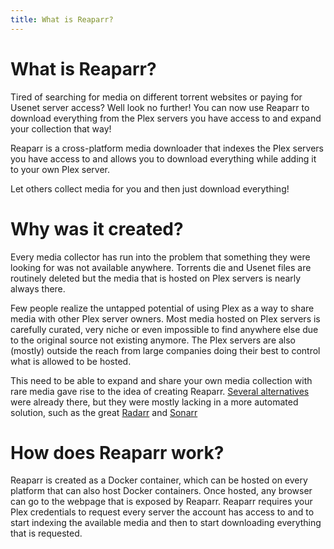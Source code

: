 ```yaml
---
title: What is Reaparr?
---
```


# What is Reaparr?

Tired of searching for media on different torrent websites or paying for Usenet server access? Well look no further! You can now use Reaparr to download everything from the Plex servers you have access to and expand your collection that way!

Reaparr is a cross-platform media downloader that indexes the Plex servers you have access to and allows you to download everything while adding it to your own Plex server.

Let others collect media for you and then just download everything!

# Why was it created?

Every media collector has run into the problem that something they were looking for was not available anywhere. Torrents die and Usenet files are routinely deleted but the media that is hosted on Plex servers is nearly always there.

Few people realize the untapped potential of using Plex as a way to share media with other Plex server owners. Most media hosted on Plex servers is carefully curated, very niche or even impossible to find anywhere else due to the original source not existing anymore. The Plex servers are also (mostly) outside the reach from large companies doing their best to control what is allowed to be hosted.

This need to be able to expand and share your own media collection with rare media gave rise to the idea of creating Reaparr. [Several alternatives](similar-projects) were already there, but they were mostly lacking in a more automated solution, such as the great [Radarr](https://radarr.video/) and [Sonarr](https://sonarr.tv/)

# How does Reaparr work?

Reaparr is created as a Docker container, which can be hosted on every platform that can also host Docker containers. Once hosted, any browser can go to the webpage that is exposed by Reaparr. Reaparr requires your Plex credentials to request every server the account has access to and to start indexing the available media and then to start downloading everything that is requested.



